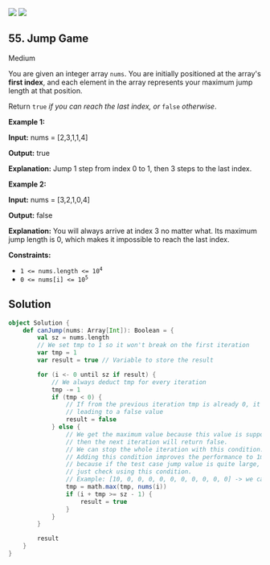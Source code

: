[![](https://img.shields.io/github/stars/LeetCode-in-Scala/LeetCode-in-Scala?label=Stars&style=flat-square)](https://github.com/LeetCode-in-Scala/LeetCode-in-Scala)
[![](https://img.shields.io/github/forks/LeetCode-in-Scala/LeetCode-in-Scala?label=Fork%20me%20on%20GitHub%20&style=flat-square)](https://github.com/LeetCode-in-Scala/LeetCode-in-Scala/fork)

## 55\. Jump Game

Medium

You are given an integer array `nums`. You are initially positioned at the array's **first index**, and each element in the array represents your maximum jump length at that position.

Return `true` _if you can reach the last index, or_ `false` _otherwise_.

**Example 1:**

**Input:** nums = [2,3,1,1,4]

**Output:** true

**Explanation:** Jump 1 step from index 0 to 1, then 3 steps to the last index. 

**Example 2:**

**Input:** nums = [3,2,1,0,4]

**Output:** false

**Explanation:** You will always arrive at index 3 no matter what. Its maximum jump length is 0, which makes it impossible to reach the last index. 

**Constraints:**

*   <code>1 <= nums.length <= 10<sup>4</sup></code>
*   <code>0 <= nums[i] <= 10<sup>5</sup></code>

## Solution

```scala
object Solution {
    def canJump(nums: Array[Int]): Boolean = {
        val sz = nums.length
        // We set tmp to 1 so it won't break on the first iteration
        var tmp = 1
        var result = true // Variable to store the result

        for (i <- 0 until sz if result) {
            // We always deduct tmp for every iteration
            tmp -= 1
            if (tmp < 0) {
                // If from the previous iteration tmp is already 0, it will be < 0 here,
                // leading to a false value
                result = false
            } else {
                // We get the maximum value because this value is supposed to be our iterator. If both values are 0,
                // then the next iteration will return false.
                // We can stop the whole iteration with this condition. Without this condition, the code runs in 2ms (79.6%).
                // Adding this condition improves the performance to 1ms (100%)
                // because if the test case jump value is quite large, instead of just iterating, we can
                // just check using this condition.
                // Example: [10, 0, 0, 0, 0, 0, 0, 0, 0, 0, 0] -> we can just jump to the end without iterating the whole array.
                tmp = math.max(tmp, nums(i))
                if (i + tmp >= sz - 1) {
                    result = true
                }
            }
        }

        result
    }
}
```